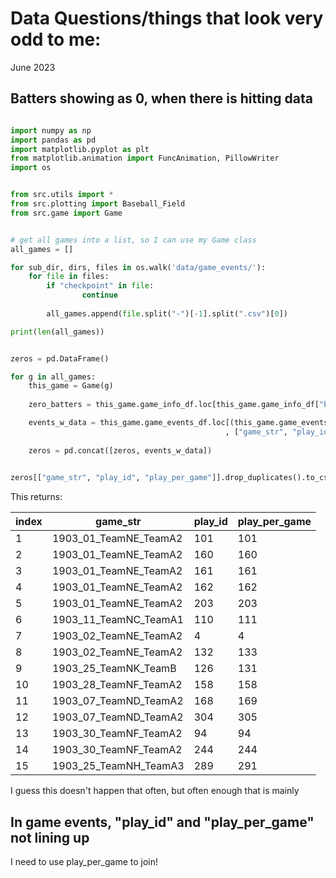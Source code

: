 # Data Questions/things that look very odd to me:

June 2023


## Batters showing as 0, when there is hitting data




``` python

import numpy as np
import pandas as pd
import matplotlib.pyplot as plt
from matplotlib.animation import FuncAnimation, PillowWriter
import os


from src.utils import *
from src.plotting import Baseball_Field
from src.game import Game


# get all games into a list, so I can use my Game class
all_games = []

for sub_dir, dirs, files in os.walk('data/game_events/'):
    for file in files:
        if "checkpoint" in file:
                continue
    
        all_games.append(file.split("-")[-1].split(".csv")[0])

print(len(all_games))        


zeros = pd.DataFrame()

for g in all_games:
    this_game = Game(g)
    
    zero_batters = this_game.game_info_df.loc[this_game.game_info_df["batter"] == 0, :]

    events_w_data = this_game.game_events_df.loc[(this_game.game_events_df["play_per_game"].isin(zero_batters["play_per_game"]))
                                                , ["game_str", "play_id", "play_per_game", "event_code"]]
    
    zeros = pd.concat([zeros, events_w_data])
    

zeros[["game_str", "play_id", "play_per_game"]].drop_duplicates().to_csv("data_debugging/batter_as_zeros.csv", index = False)

```


This returns:

|index|game_str             |play_id|play_per_game|
|-----|---------------------|-------|-------------|
|1    |1903_01_TeamNE_TeamA2|101    |101          |
|2    |1903_01_TeamNE_TeamA2|160    |160          |
|3    |1903_01_TeamNE_TeamA2|161    |161          |
|4    |1903_01_TeamNE_TeamA2|162    |162          |
|5    |1903_01_TeamNE_TeamA2|203    |203          |
|6    |1903_11_TeamNC_TeamA1|110    |111          |
|7    |1903_02_TeamNE_TeamA2|4      |4            |
|8    |1903_02_TeamNE_TeamA2|132    |133          |
|9    |1903_25_TeamNK_TeamB |126    |131          |
|10   |1903_28_TeamNF_TeamA2|158    |158          |
|11   |1903_07_TeamND_TeamA2|168    |169          |
|12   |1903_07_TeamND_TeamA2|304    |305          |
|13   |1903_30_TeamNF_TeamA2|94     |94           |
|14   |1903_30_TeamNF_TeamA2|244    |244          |
|15   |1903_25_TeamNH_TeamA3|289    |291          |



I guess this doesn't happen that often, but often enough that is mainly


## In game events, "play_id" and "play_per_game" not lining up

I need to use play_per_game to join!


## 